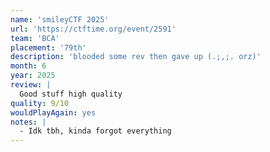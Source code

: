 ```yaml
---
name: 'smileyCTF 2025'
url: 'https://ctftime.org/event/2591'
team: 'BCA'
placement: '79th'
description: 'blooded some rev then gave up (.;,;. orz)'
month: 6
year: 2025
review: |
  Good stuff high quality
quality: 9/10
wouldPlayAgain: yes
notes: |
  - Idk tbh, kinda forgot everything
---
```

